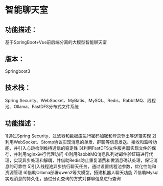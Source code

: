 # 智能聊天室
## 功能描述：
基于SpringBoot+Vue前后端分离的大模型智能聊天室
## 版本：
Springboot3
## 技术栈：
Spring Security、WebSocket、MyBatis、MySQL、Redis、RabbitMQ、线程池、Ollama、FastDFS分布式文件系统
## 功能描述：
1)通过Spring Security、过滤器和数据库进行密码加密和登录登出等逻辑实现
2)利用WebSocket、Stomp协议实现消息的单发、群聊等信息发送、接收和监听功能，并引入心跳检测维持通信的稳定性
3)利用FastDFS文件服务器实现文件的保存，并利用nginx进行代理访问
4)利用RabbitMQ消息队列对邮件验证码进行代理，实现异步处理和解耦，并借助Redis防止重复消费和做消息确认处理，保证消息的可靠性
5)引入线程池异步执行聊天任务，通过设置线程池参数，优化性能和资源管理
6)借助Ollama部署qwen2等大模型，搭建机器人聊天功能
7)借助Mysql实现消息的持久化，通过分页查询的方式对群聊信息进行查询


